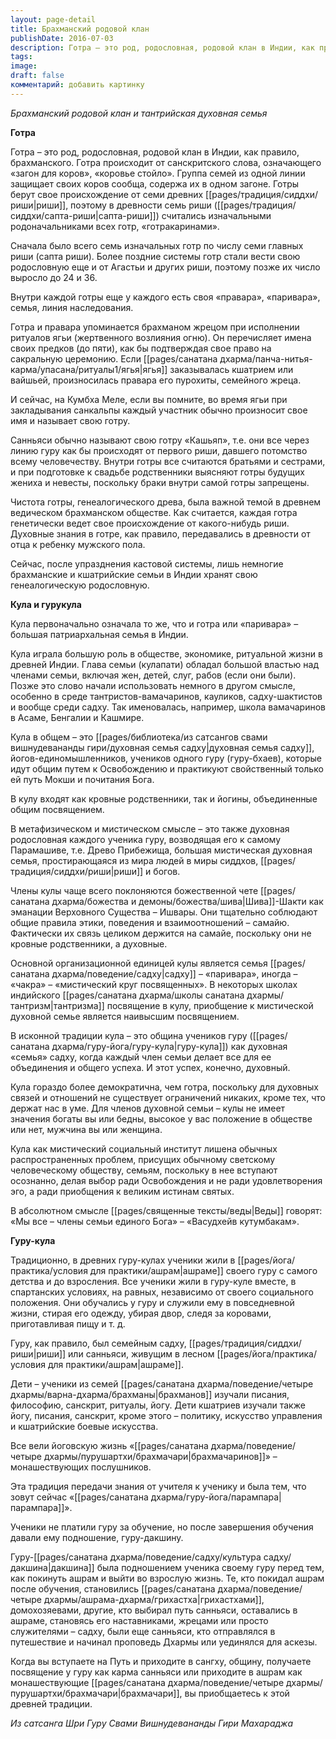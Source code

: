 ```yaml
---
layout: page-detail
title: Брахманский родовой клан
publishDate: 2016-07-03
description: Готра – это род, родословная, родовой клан в Индии, как правило, брахманского. Готра происходит от санскритского слова, означающего «загон для коров», «коровье стойло». Группа семей из одной линии защищает своих коров сообща, содержа их в одном загоне.
tags: 
image: 
draft: false
комментарий: добавить картинку
---
```


_Брахманский родовой клан и тантрийская духовная семья_

**Готра**

Готра – это род, родословная, родовой клан в Индии, как правило, брахманского. Готра происходит от санскритского слова, означающего «загон для коров», «коровье стойло». Группа семей из одной линии защищает своих коров сообща, содержа их в одном загоне. Готры берут свое происхождение от семи древних [[pages/традиция/сиддхи/риши|риши]], поэтому в древности семь риши ([[pages/традиция/сиддхи/сапта-риши|сапта-риши]]) считались изначальными родоначальниками всех готр, «готракаринами».

Сначала было всего семь изначальных готр по числу семи главных риши (сапта риши). Более поздние системы готр стали вести свою родословную еще и от Агастьи и других риши, поэтому позже их число выросло до 24 и 36.

Внутри каждой готры еще у каждого есть своя «правара», «паривара», семья, линия наследования.

Готра и правара упоминается брахманом жрецом при исполнении ритуалов ягьи (жертвенного возлияния огню). Он перечисляет имена своих предков (до пяти), как бы подтверждая свое право на сакральную церемонию. Если [[pages/санатана дхарма/панча-нитья-карма/упасана/ритуалы1/ягья|ягья]] заказывалась кшатрием или вайшьей, произносилась правара его пурохиты, семейного жреца.

И сейчас, на Кумбха Меле, если вы помните, во время ягьи при закладывания санкальпы каждый участник обычно произносит свое имя и называет свою готру.

Санньяси обычно называют свою готру «Кашьяп», т.е. они все через линию гуру как бы происходят от первого риши, давшего потомство всему человечеству. Внутри готры все считаются братьями и сестрами, и при подготовке к свадьбе родственники выясняют готры будущих жениха и невесты, поскольку браки внутри самой готры запрещены.

Чистота готры, генеалогического древа, была важной темой в древнем ведическом брахманском обществе. Как считается, каждая готра генетически ведет свое происхождение от какого-нибудь риши. Духовные знания в готре, как правило, передавались в древности от отца к ребенку мужского пола. 

Сейчас, после упразднения кастовой системы, лишь немногие брахманские и кшатрийские семьи в Индии хранят свою генеалогическую родословную.

**Кула и гурукула**

Кула первоначально означала то же, что и готра или «паривара» – большая патриархальная семья в Индии. 

Кула играла большую роль в обществе, экономике, ритуальной жизни в древней Индии. Глава семьи (кулапати) обладал большой властью над членами семьи, включая жен, детей, слуг, рабов (если они были). Позже это слово начали использовать немного в другом смысле, особенно в среде тантристов-вамачаринов, кауликов, садху-шактистов и вообще среди садху. Так именовалась, например, школа вамачаринов в Асаме, Бенгалии и Кашмире. 

Кула в общем – это [[pages/библиотека/из сатсангов свами вишнудевананды гири/духовная семья садху|духовная семья садху]], йогов-единомышленников, учеников одного гуру (гуру-бхаев), которые идут общим путем к Освобождению и практикуют свойственный только ей путь Мокши и почитания Бога. 

В кулу входят как кровные родственники, так и йогины, объединенные общим посвящением.

В метафизическом и мистическом смысле – это также духовная родословная каждого ученика гуру, возводящая его к самому Парамашиве, т.е. Древо Прибежища, большая мистическая духовная семья, простирающаяся из мира людей в миры сиддхов, [[pages/традиция/сиддхи/риши|риши]] и богов.

Члены кулы чаще всего поклоняются божественной чете [[pages/санатана дхарма/божества и демоны/божества/шива|Шива]]-Шакти как эманации Верховного Существа – Ишвары. Они тщательно соблюдают общие правила этики, поведения и взаимоотношений – самайю. Фактически их связь целиком держится на самайе, поскольку они не кровные родственники, а духовные.

Основной организационной единицей кулы является семья [[pages/санатана дхарма/поведение/садху|садху]] – «паривара», иногда – «чакра» – «мистический круг посвященных». В некоторых школах индийского [[pages/санатана дхарма/школы санатана дхармы/тантризм|тантризма]] посвящение в кулу, приобщение к мистической духовной семье является наивысшим посвящением. 

В исконной традиции кула – это община учеников гуру ([[pages/санатана дхарма/гуру-йога/гуру-кула|гуру-кула]]) как духовная «семья» садху, когда каждый член семьи делает все для ее объединения и общего успеха. И этот успех, конечно, духовный.

Кула гораздо более демократична, чем готра, поскольку для духовных связей и отношений не существует ограничений никаких, кроме тех, что держат нас в уме. Для членов духовной семьи – кулы не имеет значения богаты вы или бедны, высокое у вас положение в обществе или нет, мужчина вы или женщина.

Кула как мистический социальный институт лишена обычных распространенных проблем, присущих обычному светскому человеческому обществу, семьям, поскольку в нее вступают осознанно, делая выбор ради Освобождения и не ради удовлетворения эго, а ради приобщения к великим истинам святых.

В абсолютном смысле [[pages/священные тексты/веды|Веды]] говорят: «Мы все – члены семьи единого Бога» – «Васудхейв кутумбакам».

**Гуру-кула**

Традиционно, в древних гуру-кулах ученики жили в [[pages/йога/практика/условия для практики/ашрам|ашраме]] своего гуру с самого детства и до взросления. Все ученики жили в гуру-куле вместе, в спартанских условиях, на равных, независимо от своего социального положения. Они обучались у гуру и служили ему в повседневной жизни, стирая его одежду, убирая двор, следя за коровами, приготавливая пищу и т. д.

Гуру, как правило, был семейным садху, [[pages/традиция/сиддхи/риши|риши]] или санньяси, живущим в лесном [[pages/йога/практика/условия для практики/ашрам|ашраме]].

Дети – ученики из семей [[pages/санатана дхарма/поведение/четыре дхармы/варна-дхарма/брахманы|брахманов]] изучали писания, философию, санскрит, ритуалы, йогу. Дети кшатриев изучали также йогу, писания, санскрит, кроме этого – политику, искусство управления и кшатрийские боевые искусства.

Все вели йоговскую жизнь «[[pages/санатана дхарма/поведение/четыре дхармы/пурушартхи/брахмачари|брахмачаринов]]» – монашествующих послушников. 

Эта традиция передачи знания от учителя к ученику и была тем, что зовут сейчас «[[pages/санатана дхарма/гуру-йога/парампара|парампара]]». 

Ученики не платили гуру за обучение, но после завершения обучения давали ему подношение, гуру-дакшину.

Гуру-[[pages/санатана дхарма/поведение/садху/культура садху/дакшина|дакшина]] была подношением ученика своему гуру перед тем, как покинуть ашрам и выйти во взрослую жизнь. Те, кто покидал ашрам после обучения, становились [[pages/санатана дхарма/поведение/четыре дхармы/ашрама-дхарма/грихастха|грихастхами]], домохозяевами, другие, кто выбирал путь санньяси, оставались в ашраме, становясь его наставниками, жрецами или просто служителями – садху, были еще санньяси, кто отправлялся в путешествие и начинал проповедь Дхармы или уединялся для аскезы.

Когда вы вступаете на Путь и приходите в сангху, общину, получаете посвящение у гуру как карма санньяси или приходите в ашрам как монашествующие [[pages/санатана дхарма/поведение/четыре дхармы/пурушартхи/брахмачари|брахмачари]], вы приобщаетесь к этой древней традиции.

*Из сатсанга Шри Гуру Свами Вишнудевананды Гири Махараджа*
